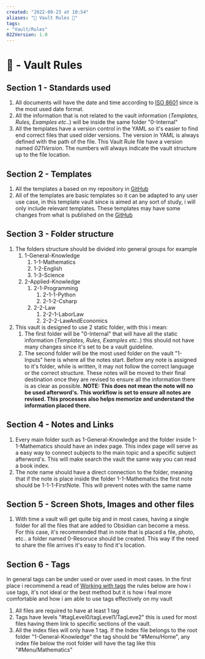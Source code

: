 ```yaml
---
created: "2022-09-23 at 10:54"
aliases: "🔴 Vault Rules 🔴"
tags: 
- "Vault/Rules"
022Version: 1.0
---
```


# 📕 - Vault Rules

## Section 1 - Standards used
1. All documents will have the date and time according to [ISO 8601](https://www.iso.org/iso-8601-date-and-time-format.html) since is the most used date format.
2. All the information that is not related to the vault information (*Templates, Rules, Examples etc..*) will be inside the same folder "0-Internal"
3. All the templates have a version control in the YAML so it's easier to find end correct files that used older versions. The version in YAML is always defined with the path of the file. This Vault Rule file have a version named *021Version*. The numbers will always indicate the vault structure up to the file location. 

## Section 2 - Templates
1. All the templates a based on my repository in [GitHub](https://github.com/llZektorll/OB_Template) 
2. All of the templates are basic templates so it can be adapted to any user use case, in this template vault since is aimed at any sort of study, i will only include relevant templates. These templates may have some changes from what is published on the [GitHub](https://github.com/llZektorll/OB_Template)

## Section 3 - Folder structure
1. The folders structure should be divided into general groups for example
	1. 1-General-Knowledge
		1. 1-1-Mathematics
		2. 1-2-English
		3. 1-3-Science
	2. 2-Applied-Knowledge
		1. 2-1-Programming
			1. 2-1-1-Python
			2. 2-1-2-Csharp
		2. 2-2-Law
			1. 2-2-1-LaborLaw
			2. 2-2-2-LawAndEconomics
3. This vault is designed to use 2 static folder, with this i mean:
	1. The first folder will be "0-Internal" that will have all the static information (*Templates, Rules, Examples etc..*) this should not have many changes since it's set to be a vault guideline.
	2. The second folder will be the most used folder on the vault "1-Inputs" here is where all the notes start. Before any note is assigned to it's folder, while is written, it may not follow the correct language or the correct structure. These notes will be moved to their final destination once they are revised to ensure all the information there is as clear as possible. **NOTE: This does not mean the note will no be used afterword's. This workflow is set to ensure all notes are revised. This processes also helps memorize and understand the information placed there.**
## Section 4 - Notes and Links
1. Every main folder such as 1-General-Knowledge and the folder inside 1-1-Mathematics should have an index page. This index page will serve as a easy way to connect subjects to the main topic and a specific subject afterword's. This will make search the vault the same way you can read a book index.
2. The note name should have a direct connection to the folder, meaning that if the note is place inside the folder 1-1-Mathematics the first note should be 1-1-1-FirstNote. This will prevent notes with the same name
## Section 5 - Screen Shots, Images and other files
1. With time a vault will get quite big and in most cases, having a single folder for all the files that are added to Obsidian can become a mess. For this case, it's recommended that in note that is placed a file, photo, etc.. a folder named 0-Resoruce should be created. This way if the need to share the file arrives it's easy to find it's location. 
## Section 6 - Tags
In general tags can be under used or over used in most cases. In the first place i recommend a read of [Working with tags](https://help.obsidian.md/How+to/Working+with+tags#:~:text=%23%23%23%20Add%20tags%20Just%20type,your%20notes%2C%20sorted%20by%20frequency.) the rules below are how i use tags, it's not ideal or the best method but it is how i feal more comfortable and how i am able to use tags effectively on my vault
1. All files are required to have at least 1 tag
2. Tags have levels "#tagLevel0/tagLevel1/TagLeve2" this is used for most files having them link to specific sections of the vault.
3. All the index files will only have 1 tag. If the Index file belongs to the root folder "1-General-Knowledge" the tag should be "#Menu/Home", any index file below the root folder will have the tag like this "#Menu/Mathematics"